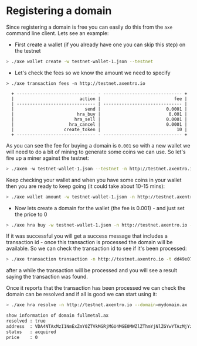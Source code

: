 # Registering a domain

Since registering a domain is free you can easily do this from the `axe` command line client. Lets see an example:

* First create a wallet \(if you already have one you can skip this step\) on the testnet

```bash
> ./axe wallet create -w testnet-wallet-1.json --testnet
```

* Let's check the fees so we know the amount we need to specify

```text
> ./axe transaction fees -n http://testnet.axentro.io

  + ------------------------------ - ------------------------------ +
  |                         action |                            fee |
  | ------------------------------ | ------------------------------ |
  |                           send |                         0.0001 |
  |                        hra_buy |                          0.001 |
  |                       hra_sell |                         0.0001 |
  |                     hra_cancel |                         0.0001 |
  |                   create_token |                             10 |
  + ------------------------------ - ------------------------------ +
```

As you can see the fee for buying a domain is `0.001` so with a new wallet we will need to do a bit of mining to generate some coins we can use. So let's fire up a miner against the testnet:

```bash
> ./axem -w testnet-wallet-1.json --testnet -n http://testnet.axentro.io --process=2
```

Keep checking your wallet and when you have some coins in your wallet then you are ready to keep going \(it could take about 10-15 mins\):

```bash
> ./axe wallet amount -w testnet-wallet-1.json -n http://testnet.axentro.io
```

* Now lets create a domain for the wallet \(the fee is 0.001\) - and just set the price to 0

```bash
> ./axe hra buy -w testnet-wallet-1.json -n http://testnet.axentro.io -f 0.001 --price=0 --domain=mydomain.ax
```

If it was successful you will get a success message that includes a transaction id - once this transaction is processed the domain will be available. So we can check the transaction id to see if it's been processed:

```bash
> ./axe transaction transaction -n http://testnet.axentro.io -t dd49e07900bf0187c97acce175422231f2983f0b5b8f6a7cd6aaf885c4728d76
```

after a while the transaction will be processed and you will see a result saying the transaction was found.

Once it reports that the transaction has been processed we can check the domain can be resolved and if all is good we can start using it:

```bash
> ./axe hra resolve -n http://testnet.axentro.io --domain=mydomain.ax

show information of domain fullmetal.ax
resolved : true
address  : VDA4NTAxMzI1NmExZmY0ZTVkMGRjMGU4MGE0MWZlZThmYjNlZGYwYTAzMjYzYTI4
status   : acquired
price    : 0
```

